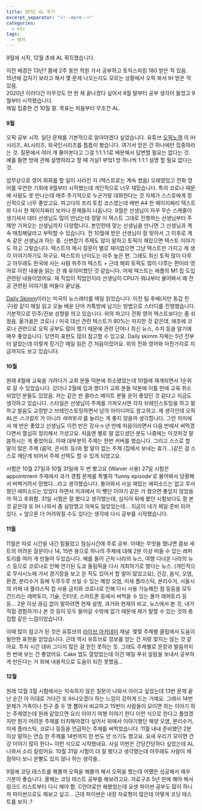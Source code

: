```yaml
---
title: OPIC AL 후기
excerpt_separator: "<!--more-->"
categories:
  - etc
tags:
  - 영어
---
```


9월에 시작, 12월 초에 AL 획득했습니다.

이전 배경은 13년? 쯤에 2주 동안 학원 가서 공부하고 토익스피킹 180 받은 적 있음.  
15년에 갑자기 보라고 해서 몇 문제 나오는지도 모르는 상황에서 오픽 봐서 IH 받은 적 있음.  
2020년 이러다간 아무것도 안 한 채 끝나겠다 싶어서 8월 말부터 공부 생각이 들었고 9월부터 시작했습니다.  
제일 집중한 건 10월 말. 목표는 처음부터 무조건 AL.

#### 9월

오픽 공부 시작. 일단 문제를 기본적으로 알아야겠다 싶었습니다. 유튜브 [오픽노잼](https://www.youtube.com/channel/UCw4izi2fsJzFltt3EbmokWA) 의 IH시리즈, AL시리즈, 외국인시리즈를 틈틈이 봤습니다. 여기서 얻은 건 하나에만 집중하라는 것. 질문에서 여러 개 물어본다고 그걸 1:1:1:1로 배분해서 답변할 필요는 없다는 것. 예를 들면 방에 관해 설명하라고 할 때 거실1 부엌1 방 하나씩 1:1:1 설명 할 필요 없다는 것.

업무상으로 영어 회화를 할 일이 사라진 지 (텍스트로는 계속 썼음) 오래였었고 전화 영어를 우연한 기회에 9월부터 시작했는데 개인적으로 너무 재밌습니다. 특히 코로나 때문에 사람도 못 만나는데 매주 주기적으로 누군가랑 대화한다는 것 자체가 스스로에게 정신적으로 너무 좋았고요. 파고다의 프리 토킹 코스였는데 매번 A4 한 페이지짜리 텍스트와 다시 한 페이지짜리 보카나 문제들이 나옵니다. 9월은 선생님이 자꾸 무슨 스케줄이 생기셔서 대타 선생님도 많이 만났는데 정말 이 텍스트 그대로 진행하는 선생님부터 주제만 가져오는 선생님까지 다양합니다. 본인한테 맞는 선생님을 만나면 그 선생님과 계속 매칭해달라고 부탁할 수 있습니다. 전 10월에 받은 선생님이 잘 맞아서 그 이후로 계속 같은 선생님과 하는 중. 신변잡기 주제도 많이 말하고 토픽이 재밌으면 텍스트 이야기도 하고 그렇습니다. 텍스트의 제시 질문이 별로 재미없으면 그냥 텍스트만 가지고 제 생각 이야기하기도 하구요. 텍스트의 난이도는 아주 높은 편. 그래도 최신 토픽 많이 다루고 아무래도 한국에 사는 사람 위주의 텍스트 + 근데 해외 토픽도 많이 다루는 편이라 영어로 이런 내용을 읽는 건 꽤 유의미했던 것 같습니다. 어제 텍스트는 애플의 M1 칩 도입 관련된 내용이었어요. 제 직업이 직업인지라 선생님이 CPU가 뭐냐부터 물어봐서 꽤 전공 관련된 이야기를 떠들다 끝났음.

[Daily Skimm](https://www.theskimm.com/daily-skimm)이라는 미국의 뉴스레터를 매일 읽었습니다. 이전 팀 후배(지만 동갑 친구)랑 같이 매일 읽고 오늘 배운 단어 카톡방에 남기는 방법으로 스터디를 진행했습니다. 기본적으로 민주/진보 성향을 띄고 있습니다. 위의 파고다 전화 영어 텍스트보다는 좀 쉬웠음. 올가을은 코로나 / 미국 대선 관련 텍스트가 80%는 차지한 것 같은데, 애초에 코로나 관련으로 오픽 공부도 많이 했기 때문에 관련 단어나 최신 뉴스, 수치 등을 알기에 매우 좋았습니다. 당연히 표현도 많이 참고할 수 있고요. Daily skimm 자체는 5년 전부터 알았는데 이렇게 장기간 매일 읽은 건 처음이었어요. 위의 전화 영어와 마찬가지로 지금까지도 보고 있습니다.

#### 10월

원래 8월에 교육을 가려다가 교회 분들 덕분에 취소됐었는데 10월에 재개되면서 1순위로 갈 수 있었습니다. 갔더니 2월에 입과 했다가 교회 분들 덕분에 이틀 만에 교육 취소되었던 분들도 있었음. 저는 같은 반 클라스 메이트 분들 운이 좋았던 것 같다고 지금도 생각하고 있습니다. 스타일은 선생님이 주제를 가져오시면 각자 브레인스토밍을 하고 말하고 발음도 교정받고 브레인스토밍하면서 남의 아이디어도 참고하고. 제 생각인데 오픽 AL은 _스크립트_ 가 아니라 _레퍼토리_ 를 늘리는 게 좋지 않을까 생각합니다. 그런 의미에서 제 반은 좋았고 선생님도 이런 반은 강사 n 년 만에 처음이라면서 다음 반에서 써먹겠다면서 열심히 정리해서 가셨고요. 처음엔 별로 말 없으셨던 분도 나중에는 이것저것 말씀하시는 게 좋았어요. 이때 대부분의 주제는 한번 커버를 했습니다. 그리고 스스로 할 말이 많은 주제 (음악, 콘서트 등)와 할 말이 없는 주제 (집에서 보내는 휴가...)같은 걸 스스로 깨닫게 되어서 주제 선택도 할 수 있게 되었고요.

시험은 10월 27일과 10월 31일에 두 번 봤고요 (Waiver 사용) 27일 시험은 appointment 주제에서 과거 경험 문제를 특별히 'funny episode'로 물어봐서 당황해서 버벅거려서 망했다...라고 생각했습니다. 돌아와서 사실 재밌는 에피소드는 없고 무서웠던 에피소드는 있었다 하면서 치과에서 이 뺏던 이야기 같은 거 했으면 좋았지 않았을까 하고 후회함. 31일 시험은 잘 봤다고 생각했는데, 심지어 뒤에 봤던 시험보다도 잘 본 것 같은데 또 IH 나와서 좀 실망했고 의욕도 잃었었는데... 지금이 내가 제일 준비 되어 있다. + 앞으론 더 어려워질 수도 있다는 생각에 다시 공부를 시작했습니다.

#### 11월

11월은 따로 시간을 내긴 힘들었고 점심시간에 주로 공부. 이때는 무엇을 했냐면 콤보 세트의 어려운 질문이나 14, 15번 용으로 하나의 주제에 대해 2분 이상 떠들 수 있는 레퍼토리를 여러 개 만들어 두었습니다. 예를 들어 근처 나라의 뉴스, 여행 다녀온 나라의 뉴스 등으로 코로나로 인해 연기된 도쿄 올림픽을 다시 개최하기로 했다는 뉴스. (개인적으로 무사시노에 가서 경기장을 보고 온 적도 있어서 할 말이 많았고요), 건강, 음식, 오염, 환경, 분리수거 등에 두루두루 쓰일 수 있는 해양 오염, 미세 플라스틱, 분리수거, 서울시의 카페 내 플라스틱 컵 사용 금지와 코로나로 인해 다시 사용 가능해진 점 등등을 모두 건드리는 레퍼토리, 기술, 인터넷, 스마트폰 등에서 써먹을 수 있는 몰카 레퍼토리 등등... 2분 이상 끊김 없이 말하려면 현재 설명, 과거와 현재의 비교, 뉴스에서 본 것, 내가 직접 경험하거나 본 것 등이 모두 들어갈 수밖에 없기 때문에 제가 말할 수 있는 것의 총집합 같은 느낌이었습니다. 

이때 많이 참고가 된 것은 유튜브의 [라이브 아카데미](https://www.youtube.com/channel/UCGDA1e6qQSAH0R9hoip9VrA) 채널. 몇몇 주제별 클립에서 도움이 될만한 표현을 얻었습니다. 근데 역시 유튜브로 정보를 얻는 건 저랑 맞지는 않는 것 같아요. 투자 시간 대비 그다지 많은 걸 얻진 못하는 듯. 그래도 주제별로 문장과 발음까지 한 번에 보는 건 좋았어요. Cake 앱도 깔았었는데 이건 매일 푸쉬 알람을 보내서 공부하게 만든다는 거 외에 내용적으로 도움이 되진 못했음...

#### 12월

원래 12월 3월 시험에서는 익숙하지 않은 질문이 나와서 아이고 싶었는데 13번 문제 끝난 순간 아 이대로 가다간 또 IH나오겠다 하는 느낌이 강하게 드는 거예요. 그래서 14번 문제가 가족이나 친구 중 두 명 뽑아서 비교하고 15번이 사람들이 모이면 하는 이야기 하는 주제였는데 원래 같았으면 요리 이야기 여행 이야기 한다 이런 식으로 한다고 풀었겠지만 뭔가 어려운 주제를 터치해야겠다 싶어서 위에서 이야기했던 해양 오염, 분리수거, 미세 플라스틱, 코로나 등등을 언급하는 주제를 써먹었습니다. 11월 내내 준비했던 2분 이상 말하는 연습 한 주제를 14번까지 한 번도 안 쓰기도 했고요. 요새 우리가 모이면 건강 이야기 많이 한다~ 이런 식으로 시작했네요. 사실 이번은 간당간당하다 싶었는데 AL 나와서 소리 질렀어요. 10월 31일 시험이 더 잘 봤다고 생각했는데 아무래도 사람이 채점하다 보니 운빨도 있지 않나 하는 생각을..

9월에 코딩 테스트를 해볼까 오픽을 해볼까 해서 오픽을 했는데 어쨌든 성공해서 매우 기분이 좋습니다. 올해는 코딩 테스트 공부를 해보려고요. 자료구조 5년 만에 해야 해서 링크드 리스트부터 다시 해야 함. C언어로만 해봤었는데 요샌 파이썬 공부도 많이 하니까 파이썬으로도 해보고 싶고... 근데 파이썬은 내장 자료형이 많은데 어떻게 코딩 테스트를 보지..?
